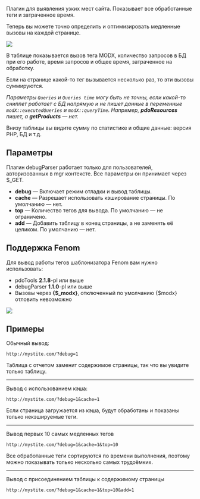 Плагин для выявления узких мест сайта. Показывает все обработанные теги и затраченное время.

Теперь вы можете точно определить и оптимизировать медленные вызовы на каждой странице.

[![](https://file.modx.pro/files/1/a/c/1acbdf642c641a641ad6a646576fe4b3s.jpg)](https://file.modx.pro/files/1/a/c/1acbdf642c641a641ad6a646576fe4b3.png)

В таблице показывается вызов тега MODX, количество запросов в БД при его работе, время запросов и общее время, затраченное на обработку.

Если на странице какой-то тег вызывается несколько раз, то эти вызовы суммируются.

*Параметры `Queries` и `Queries time` могу быть не точны, если какой-то сниппет работает с БД напрямую и не пишет данные в переменные `modX::executedQueries` и `modX::queryTime`. Например, **pdoResources** пишет, а **getProducts** — нет.*

Внизу таблицы вы видите сумму по статистике и общие данные: версия PHP, БД и т.д.

## Параметры
Плагин debugParser работает только для пользователей, авторизованных в mgr контексте.
Все параметры он принимает через $_GET.

* **debug** — Включает режим отладки и вывод таблицы.
* **cache** — Разрешает использовать кэширование страницы. По умолчанию — нет.
* **top** — Количество тегов для вывода. По умолчанию — не ограничено.
* **add** — Добавить таблицу в конец страницы, а не заменять её целиком. По умолчанию — нет.

## Поддержка Fenom
Для вывод работы тегов шаблонизатора Fenom вам нужно использовать:

* pdoTools **2.1.8**-pl или выше</li>
* debugParser **1.1.0**-pl или выше</li>
* Вызовы через **{$_modx}**, отключенный по умолчанию {$modx} отловить невозможно</li>

[![](https://file.modx.pro/files/f/f/2/ff2a021a63bfda91d10dab7a5cc84be6s.jpg)](https://file.modx.pro/files/f/f/2/ff2a021a63bfda91d10dab7a5cc84be6.png)

## Примеры
Обычный вывод:

```
http://mystite.com/?debug=1
```

Таблица с отчетом заменит содержимое страницы, так что вы увидите только таблицу.

***

Вывод с использованием кэша:

```
http://mystite.com/?debug=1&cache=1
```

Если страница загружается из кэша, будут обработаны и показаны только некэшируемые теги.

***

Вывод первых 10 самых медленных тегов

```
http://mystite.com/?debug=1&cache=1&top=10
```

Все обработанные теги сортируются по времени выполнения, поэтому можно показывать только несколько самых трудоёмких.

***

Вывод с присоединением таблицы к содержимому страницы

```
http://mystite.com/?debug=1&cache=1&top=10&add=1
```
